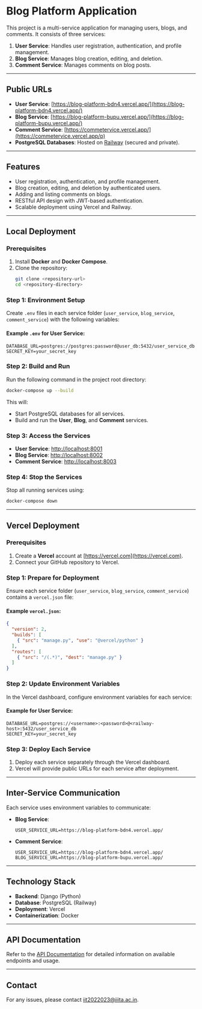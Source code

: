 
# **Blog Platform Application**

This project is a multi-service application for managing users, blogs, and comments. It consists of three services:
1. **User Service**: Handles user registration, authentication, and profile management.
2. **Blog Service**: Manages blog creation, editing, and deletion.
3. **Comment Service**: Manages comments on blog posts.

---

## **Public URLs**
- **User Service**: [https://blog-platform-bdn4.vercel.app/](https://blog-platform-bdn4.vercel.app/)
- **Blog Service**: [https://blog-platform-bupu.vercel.app/](https://blog-platform-bupu.vercel.app/)
- **Comment Service**: [https://commetervice.vercel.app/](https://commetervice.vercel.app/p)
- **PostgreSQL Databases**: Hosted on [Railway](https://railway.app) (secured and private).

---

## **Features**
- User registration, authentication, and profile management.
- Blog creation, editing, and deletion by authenticated users.
- Adding and listing comments on blogs.
- RESTful API design with JWT-based authentication.
- Scalable deployment using Vercel and Railway.

---

## **Local Deployment**

### **Prerequisites**
1. Install **Docker** and **Docker Compose**.
2. Clone the repository:
   ```bash
   git clone <repository-url>
   cd <repository-directory>
   ```

### **Step 1: Environment Setup**
Create `.env` files in each service folder (`user_service`, `blog_service`, `comment_service`) with the following variables:

#### Example `.env` for User Service:
```plaintext
DATABASE_URL=postgres://postgres:password@user_db:5432/user_service_db
SECRET_KEY=your_secret_key
```

### **Step 2: Build and Run**
Run the following command in the project root directory:
```bash
docker-compose up --build
```

This will:
- Start PostgreSQL databases for all services.
- Build and run the **User**, **Blog**, and **Comment** services.

### **Step 3: Access the Services**
- **User Service**: [http://localhost:8001](http://localhost:8001)
- **Blog Service**: [http://localhost:8002](http://localhost:8002)
- **Comment Service**: [http://localhost:8003](http://localhost:8003)

### **Step 4: Stop the Services**
Stop all running services using:
```bash
docker-compose down
```

---

## **Vercel Deployment**

### **Prerequisites**
1. Create a **Vercel** account at [https://vercel.com](https://vercel.com).
2. Connect your GitHub repository to Vercel.

### **Step 1: Prepare for Deployment**
Ensure each service folder (`user_service`, `blog_service`, `comment_service`) contains a `vercel.json` file:

#### Example `vercel.json`:
```json
{
  "version": 2,
  "builds": [
    { "src": "manage.py", "use": "@vercel/python" }
  ],
  "routes": [
    { "src": "/(.*)", "dest": "manage.py" }
  ]
}
```

### **Step 2: Update Environment Variables**
In the Vercel dashboard, configure environment variables for each service:

#### Example for User Service:
```plaintext
DATABASE_URL=postgres://<username>:<password>@<railway-host>:5432/user_service_db
SECRET_KEY=your_secret_key
```

### **Step 3: Deploy Each Service**
1. Deploy each service separately through the Vercel dashboard.
2. Vercel will provide public URLs for each service after deployment.

---

## **Inter-Service Communication**
Each service uses environment variables to communicate:

- **Blog Service**:
  ```plaintext
  USER_SERVICE_URL=https://blog-platform-bdn4.vercel.app/
  ```
- **Comment Service**:
  ```plaintext
  USER_SERVICE_URL=https://blog-platform-bdn4.vercel.app/
  BLOG_SERVICE_URL=https://blog-platform-bupu.vercel.app/
  ```

---

## **Technology Stack**
- **Backend**: Django (Python)
- **Database**: PostgreSQL (Railway)
- **Deployment**: Vercel
- **Containerization**: Docker

---

## **API Documentation**
Refer to the [API Documentation](API_Documentation.docs) for detailed information on available endpoints and usage.

---

## **Contact**
For any issues, please contact [iit2022023@iiita.ac.in](mailto:iit2022023@iiita.ac.in).
